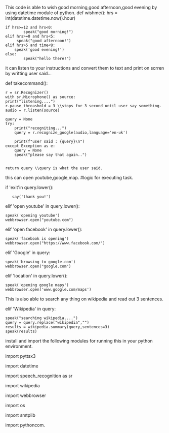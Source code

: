 This code is able to wish good morning,good afternoon,good evening by using datetime module of python.
def wishme():
    hrs = int(datetime.datetime.now().hour)

    if hrs>=12 and hrs<0:
            speak("good morning!")
    elif hrs>=0 and hrs<5:
         speak("good afternoon!")
    elif hrs>5 and time<8:
        speak('good evening!')
    else:
            speak("hello there!")
it can listen to your instructions and convert them to text and print on scrren by writting user said...



def takecommand():
    
    r = sr.Recognizer()
    with sr.Microphone() as source:
    print("listening....")
    r.pause_threashold = 3 \\stops for 3 second until user say something.
    audio = r.listen(source)

    query = None
    try:
        print("recogniting...")
        query = r.recognize_google(audio,language='en-uk')

        print(f"user said : {query}\n")
    except Exception as e:
        query = None
        speak("please say that again..")
        

    return query \\query is what the user said.

this can open youtube,google,map.
#logic for executing task.


if 'exit'in query.lower():
       
       say('thank you!')

elif 'open youtube' in query.lower():
    
    speak('opening youtube')
    webbrowser.open("youtube.com")
    
elif 'open facebook' in query.lower():
    
    speak('facebook is opening')
    webbrowser.open("https://www.facebook.com/")
    
elif 'Google' in query:

    speak('browsing to google.com')
    webbrowser.open("google.com")
    
elif 'location' in query.lower():
   
    speak('opening google maps')
    webbrowser.open('www.google.com/maps')


This is also able to search any thing on wikipedia and read out 3 sentences.

elif 'Wikipedia' in query:
   
    speak("searching wikipedia....")
    query = query.replace("wikipedia","")
    results = wikipedia.summary(query,sentences=3)
    speak(results)
    
install and import the following modules  for running this in your python environment.

 import pyttsx3
 
 import datetime

import speech_recognition as sr

import wikipedia

import webbrowser

import os

import smtplib

import pythoncom.
